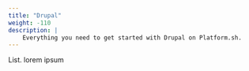 ```yaml
---
title: "Drupal"
weight: -110
description: |
    Everything you need to get started with Drupal on Platform.sh. 
---
```


List. lorem ipsum